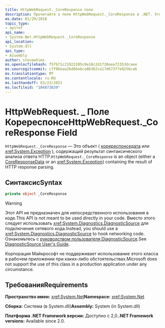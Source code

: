 ```yaml
---
title: HttpWebRequest._CoreResponse поле
description: Прочитайте о поле HttpWebRequest._CoreResponse в .NET. Это поле является объектом Коререспонседата или Exception, содержащим результат синтаксического анализа ответа HTTP.
ms.date: 01/29/2018
topic_type:
- apiref
api_name:
- System.Net.HttpWebRequest._CoreResponse
api_location:
- System.dll
api_type:
- Assembly
author: stevewhims
ms.openlocfilehash: f5fb71c21922285c0e18c2d1f28eeaf2353dcaee
ms.sourcegitcommit: c7f0beaa2bd66ebca86362ca17d673f7e8256ca6
ms.translationtype: MT
ms.contentlocale: ru-RU
ms.lasthandoff: 03/23/2021
ms.locfileid: "104873839"
---
```

# <a name="httpwebrequest_coreresponse-field"></a><span data-ttu-id="1af8d-104">HttpWebRequest. \_ Поле Коререспонсе</span><span class="sxs-lookup"><span data-stu-id="1af8d-104">HttpWebRequest.\_CoreResponse Field</span></span>

<span data-ttu-id="1af8d-105">`HttpWebRequest._CoreResponse` — Это объект ( [коререспонседата](coreresponsedata.md) или <xref:System.Exception> ), содержащий результат синтаксического анализа ответа HTTP.</span><span class="sxs-lookup"><span data-stu-id="1af8d-105">`HttpWebRequest._CoreResponse` is an object (either a [CoreResponseData](coreresponsedata.md) or an <xref:System.Exception>) containing the result of HTTP response parsing.</span></span>

## <a name="syntax"></a><span data-ttu-id="1af8d-106">Синтаксис</span><span class="sxs-lookup"><span data-stu-id="1af8d-106">Syntax</span></span>
  
```csharp
private object _CoreResponse
```

> [!WARNING]
> <span data-ttu-id="1af8d-107">Этот API не предназначен для непосредственного использования в коде.</span><span class="sxs-lookup"><span data-stu-id="1af8d-107">This API is not meant to be used directly in your code.</span></span> <span data-ttu-id="1af8d-108">Вместо этого следует использовать <xref:System.Diagnostics.DiagnosticSource> для подключения сетевого кода.</span><span class="sxs-lookup"><span data-stu-id="1af8d-108">Instead, you should use a <xref:System.Diagnostics.DiagnosticSource> to hook networking code.</span></span> <span data-ttu-id="1af8d-109">Ознакомьтесь с [руководством пользователя DiagnosticSource](https://github.com/dotnet/runtime/blob/main/src/libraries/System.Diagnostics.DiagnosticSource/src/DiagnosticSourceUsersGuide.md).</span><span class="sxs-lookup"><span data-stu-id="1af8d-109">See [DiagnosticSource User's Guide](https://github.com/dotnet/runtime/blob/main/src/libraries/System.Diagnostics.DiagnosticSource/src/DiagnosticSourceUsersGuide.md).</span></span>
>
> <span data-ttu-id="1af8d-110">Корпорация Майкрософт не поддерживает использование этого класса в рабочем приложении при каких-либо обстоятельствах.</span><span class="sxs-lookup"><span data-stu-id="1af8d-110">Microsoft does not support the use of this class in a production application under any circumstance.</span></span>

## <a name="requirements"></a><span data-ttu-id="1af8d-111">Требования</span><span class="sxs-lookup"><span data-stu-id="1af8d-111">Requirements</span></span>

<span data-ttu-id="1af8d-112">**Пространство имен:** <xref:System.Net></span><span class="sxs-lookup"><span data-stu-id="1af8d-112">**Namespace:** <xref:System.Net></span></span>

<span data-ttu-id="1af8d-113">**Сборка:** Система (в System.dll)</span><span class="sxs-lookup"><span data-stu-id="1af8d-113">**Assembly:** System (in System.dll)</span></span>

<span data-ttu-id="1af8d-114">**Платформа .NET Framework версии:** Доступно с 2,0.</span><span class="sxs-lookup"><span data-stu-id="1af8d-114">**.NET Framework versions:** Available since 2.0.</span></span>
